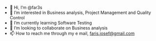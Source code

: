 - 👋 Hi, I’m @far3s
- 👀 I’m interested in Business analysis, Project Management and Quality Control 
- 🌱 I’m currently learning Software Testing 
- 💞️ I’m looking to collaborate on Business analysis 
- 📫 How to reach me through my e mail, faris.josef@gmail.com

<!---
far3s/far3s is a ✨ special ✨ repository because its `README.md` (this file) appears on your GitHub profile.
You can click the Preview link to take a look at your changes.
--->
